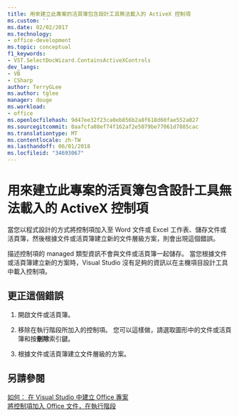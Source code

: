```yaml
---
title: 用來建立此專案的活頁簿包含設計工具無法載入的 ActiveX 控制項
ms.custom: ''
ms.date: 02/02/2017
ms.technology:
- office-development
ms.topic: conceptual
f1_keywords:
- VST.SelectDocWizard.ContainsActiveXControls
dev_langs:
- VB
- CSharp
author: TerryGLee
ms.author: tglee
manager: douge
ms.workload:
- office
ms.openlocfilehash: 9d47ee32f23ca0eb856b2a8f618d60fae552a027
ms.sourcegitcommit: 0aafcfa08ef74f162af2e5079be77061d7885cac
ms.translationtype: MT
ms.contentlocale: zh-TW
ms.lasthandoff: 06/01/2018
ms.locfileid: "34693067"
---
```

# <a name="the-workbook-used-to-create-this-project-contains-activex-controls-that-the-designer-cannot-load"></a>用來建立此專案的活頁簿包含設計工具無法載入的 ActiveX 控制項
  當您以程式設計的方式將控制項加入至 Word 文件或 Excel 工作表、儲存文件或活頁簿，然後根據文件或活頁簿建立新的文件層級方案，則會出現這個錯誤。  
  
 描述控制項的 managed 類型資訊不會與文件或活頁簿一起儲存。 當您根據文件或活頁簿建立新的方案時，Visual Studio 沒有足夠的資訊以在主機項目設計工具中載入控制項。  
  
## <a name="to-correct-this-error"></a>更正這個錯誤  
  
1.  開啟文件或活頁簿。  
  
2.  移除在執行階段所加入的控制項。 您可以這樣做，請選取圖形中的文件或活頁簿和按**刪除**索引鍵。  
  
3.  根據文件或活頁簿建立文件層級的方案。  
  
## <a name="see-also"></a>另請參閱  
 [如何： 在 Visual Studio 中建立 Office 專案](../vsto/how-to-create-office-projects-in-visual-studio.md)   
 [將控制項加入 Office 文件，在執行階段](../vsto/adding-controls-to-office-documents-at-run-time.md)  
  
  
